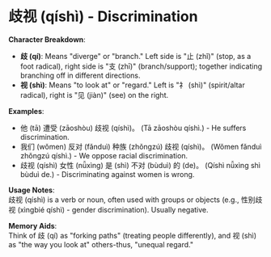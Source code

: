 # **歧视 (qíshì) - Discrimination**

**Character Breakdown**:  
- **歧 (qí)**: Means "diverge" or "branch." Left side is "止 (zhǐ)" (stop, as a foot radical), right side is "支 (zhī)" (branch/support); together indicating branching off in different directions.  
- **视 (shì)**: Means "to look at" or "regard." Left is "礻 (shì)" (spirit/altar radical), right is "见 (jiàn)" (see) on the right.

**Examples**:  
- 他 (tā) 遭受 (zāoshòu) 歧视 (qíshì)。 (Tā zāoshòu qíshì.) - He suffers discrimination.  
- 我们 (wǒmen) 反对 (fǎnduì) 种族 (zhǒngzú) 歧视 (qíshì)。 (Wǒmen fǎnduì zhǒngzú qíshì.) - We oppose racial discrimination.  
- 歧视 (qíshì) 女性 (nǚxìng) 是 (shì) 不对 (bùduì) 的 (de)。 (Qíshì nǚxìng shì bùduì de.) - Discriminating against women is wrong.

**Usage Notes**:  
歧视 (qíshì) is a verb or noun, often used with groups or objects (e.g., 性别歧视 (xìngbié qíshì) - gender discrimination). Usually negative.

**Memory Aids**:  
Think of 歧 (qí) as "forking paths" (treating people differently), and 视 (shì) as "the way you look at" others-thus, "unequal regard."